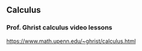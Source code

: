## Calculus
### Prof. Ghrist calculus video lessons
https://www.math.upenn.edu/~ghrist/calculus.html  

